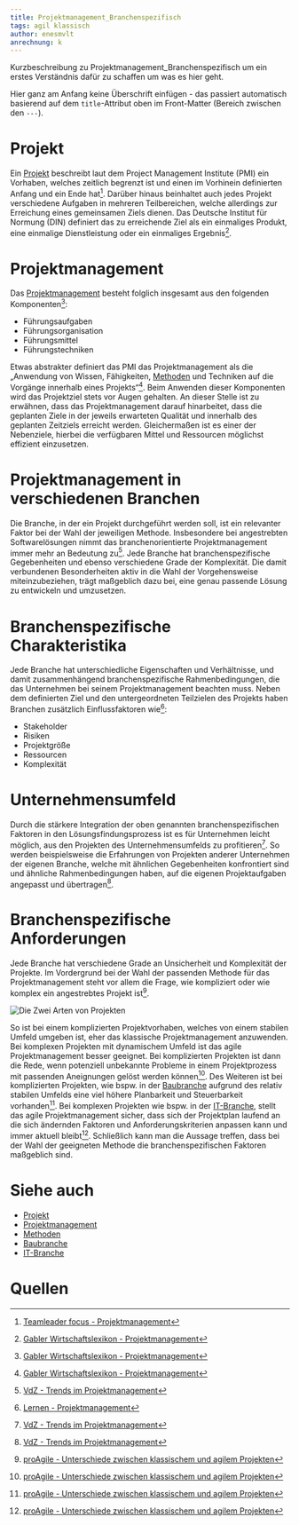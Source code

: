 ```yaml
---
title: Projektmanagement_Branchenspezifisch
tags: agil klassisch
author: enesmvlt
anrechnung: k
---
```


Kurzbeschreibung zu Projektmanagement_Branchenspezifisch um ein erstes Verständnis dafür zu schaffen um was es hier geht.

Hier ganz am Anfang keine Überschrift einfügen - das passiert automatisch basierend auf dem `title`-Attribut
oben im Front-Matter (Bereich zwischen den `---`).

# Projekt
Ein [Projekt](Projekt.md) beschreibt laut dem Project Management Institute (PMI) ein Vorhaben, welches zeitlich begrenzt ist und einen im Vorhinein definierten Anfang und ein Ende hat[^1]. Darüber hinaus beinhaltet auch jedes Projekt verschiedene Aufgaben in mehreren Teilbereichen, welche allerdings zur Erreichung eines gemeinsamen Ziels dienen. Das Deutsche Institut für Normung (DIN) definiert das zu erreichende Ziel als ein einmaliges Produkt, eine einmalige Dienstleistung oder ein einmaliges Ergebnis[^2].

# Projektmanagement
Das [Projektmanagement](Projektmanagement.md) besteht folglich insgesamt aus den folgenden Komponenten[^2]: 

* Führungsaufgaben
* Führungsorganisation
* Führungsmittel
* Führungstechniken 

Etwas abstrakter definiert das PMI das Projektmanagement als die „Anwendung von Wissen, Fähigkeiten, [Methoden](Methoden.md) und Techniken auf die Vorgänge innerhalb eines Projekts“[^2]. Beim Anwenden dieser Komponenten wird das Projektziel stets vor Augen gehalten. An dieser Stelle ist zu erwähnen, dass das Projektmanagement darauf hinarbeitet, dass die geplanten Ziele in der jeweils erwarteten Qualität und innerhalb des geplanten Zeitziels erreicht werden. Gleichermaßen ist es einer der Nebenziele, hierbei die verfügbaren Mittel und Ressourcen möglichst effizient einzusetzen.

# Projektmanagement in verschiedenen Branchen
Die Branche, in der ein Projekt durchgeführt werden soll, ist ein relevanter Faktor bei der Wahl der jeweiligen Methode. Insbesondere bei angestrebten Softwarelösungen nimmt das branchenorientierte Projektmanagement immer mehr an Bedeutung zu[^4]. Jede Branche hat branchenspezifische Gegebenheiten und ebenso verschiedene Grade der Komplexität. Die damit verbundenen Besonderheiten aktiv in die Wahl der Vorgehensweise miteinzubeziehen, trägt maßgeblich dazu bei, eine genau passende Lösung zu entwickeln und umzusetzen. 

# Branchenspezifische Charakteristika
Jede Branche hat unterschiedliche Eigenschaften und Verhältnisse, und damit zusammenhängend branchenspezifische Rahmenbedingungen, die das Unternehmen bei seinem Projektmanagement beachten muss. Neben dem definierten Ziel und den untergeordneten Teilzielen des Projekts haben Branchen zusätzlich Einflussfaktoren wie[^3]: 
- Stakeholder
- Risiken
- Projektgröße
- Ressourcen
- Komplexität

# Unternehmensumfeld
Durch die stärkere Integration der oben genannten branchenspezifischen Faktoren in den Lösungsfindungsprozess ist es für Unternehmen leicht möglich, aus den Projekten des Unternehmensumfelds zu profitieren[^4]. So werden beispielsweise die Erfahrungen von Projekten anderer Unternehmen der eigenen Branche, welche mit ähnlichen Gegebenheiten konfrontiert sind und ähnliche Rahmenbedingungen haben, auf die eigenen Projektaufgaben angepasst und übertragen[^4].

# Branchenspezifische Anforderungen
Jede Branche hat verschiedene Grade an Unsicherheit und Komplexität der Projekte. Im Vordergrund bei der Wahl der passenden Methode für das Projektmanagement steht vor allem die Frage, wie kompliziert oder wie komplex ein angestrebtes Projekt ist[^5].

![Die Zwei Arten von Projekten](https://github.com/enesmvlt/ManagingProjectsSuccessfully.github.io/blob/e18366d0502d297a64de1ab66437e6465c830b70/kb/Projektmanagement_Branchenspezifisch/Bildschirmfoto%202021-11-24%20um%2019.15.43.png)

So ist bei einem komplizierten Projektvorhaben, welches von einem stabilen Umfeld umgeben ist, eher das klassische Projektmanagement anzuwenden. Bei komplexen Projekten mit dynamischem Umfeld ist das agile Projektmanagement besser geeignet. Bei komplizierten Projekten ist dann die Rede, wenn potenziell unbekannte Probleme in einem Projektprozess mit passenden Aneignungen gelöst werden können[^5]. Des Weiteren ist bei komplizierten Projekten, wie bspw. in der [Baubranche](Bauprojekte.md) aufgrund des relativ stabilen Umfelds eine viel höhere Planbarkeit und Steuerbarkeit vorhanden[^5]. Bei komplexen Projekten wie bspw. in der [IT-Branche](IT-Projekte.md), stellt das agile Projektmanagement sicher, dass sich der Projektplan laufend an die sich ändernden Faktoren und Anforderungskriterien anpassen kann und immer aktuell bleibt[^5]. Schließlich kann man die Aussage treffen, dass bei der Wahl der geeigneten Methode die branchenspezifischen Faktoren maßgeblich sind.




# Siehe auch
* [Projekt](Projekt.md)
* [Projektmanagement](Projektmanagement.md)
* [Methoden](Methoden.md)
* [Baubranche](IT-Projekte.md)
* [IT-Branche](IT-Projekte.md)



# Quellen

[^1]:  [Teamleader focus - Projektmanagement](https://www.teamleader.de/focus/projektmanagement)
[^2]: [Gabler Wirtschaftslexikon - Projektmanagement](https://wirtschaftslexikon.gabler.de/definition/projektmanagement-pm-46130)
[^3]: [Lernen - Projektmanagement](https://www.lernen.net/artikel/projektmanagement-methoden-8018/)
[^4]: [VdZ - Trends im Projektmanagement](https://www.vdz.org/personalmanagement-new-work/trends-im-projektmanagement)
[^5]: [proAgile - Unterschiede zwischen klassischem und agilem Projekten](https://proagile.de/unterschied-klassisch-agil/)



